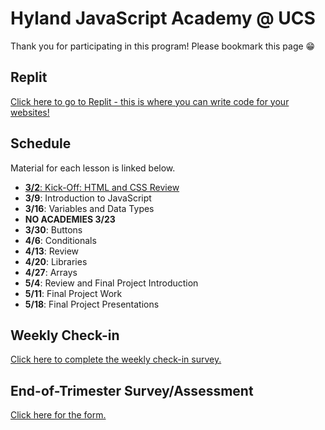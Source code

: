 # Hyland JavaScript Academy @ UCS
Thank you for participating in this program! Please bookmark this page 😁

## Replit
[Click here to go to Replit - this is where you can write code for your websites!](https://replit.com/)

## Schedule
Material for each lesson is linked below.

- [**3/2**: Kick-Off: HTML and CSS Review](HtmlCssReview/StudentDesc.md)
- **3/9**: Introduction to JavaScript
- **3/16**: Variables and Data Types
- **NO ACADEMIES 3/23**
- **3/30**: Buttons
- **4/6**: Conditionals
- **4/13**: Review
- **4/20**: Libraries
- **4/27**: Arrays
- **5/4**: Review and Final Project Introduction
- **5/11**: Final Project Work
- **5/18**: Final Project Presentations

## Weekly Check-in
[Click here to complete the weekly check-in survey.](https://forms.gle/Ax6GpB9eHtfvYnPR8)

## End-of-Trimester Survey/Assessment
[Click here for the form.](TODO)
